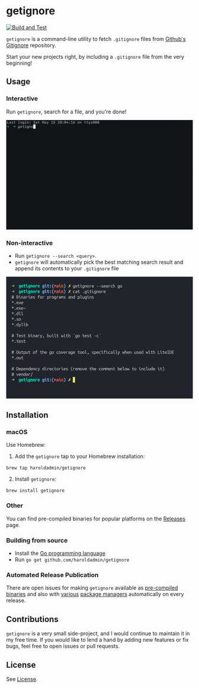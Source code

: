 # getignore

[![Build and Test](https://github.com/haroldadmin/getignore/actions/workflows/build-test.yml/badge.svg)](https://github.com/haroldadmin/getignore/actions/workflows/build-test.yml)

`getignore` is a command-line utility to fetch `.gitignore` files from [Github's Gitignore](https://www.github.com/github/gitignore) repository.

Start your new projects right, by including a `.gitignore` file from the very beginning!

## Usage

### Interactive

Run `getignore`, search for a file, and you're done!

![interactive-search](./media/getignore.gif)

### Non-interactive

- Run `getignore --search <query>`. 
- `getignore` will automatically pick the best matching search result and append its contents to your `.gitignore` file

![non-interactive search](./media/getignore-non-interactive.png)

## Installation

### macOS

Use Homebrew:

1. Add the `getignore` tap to your Homebrew installation:

```shell
brew tap haroldadmin/getignore
```

2. Install `getignore`:

```shell
brew install getignore
```

### Other

You can find pre-compiled binaries for popular platforms on the [Releases](https://github.com/haroldadmin/getignore/releases) page.

### Building from source

- Install the [Go programming language](https://golang.org/)
- Run `go get github.com/haroldadmin/getignore`

### Automated Release Publication

There are open issues for making `getignore` available as [pre-compiled binaries](https://github.com/haroldadmin/getignore/issues/3) and also with [various](https://github.com/haroldadmin/getignore/issues/1) [package managers](https://github.com/haroldadmin/getignore/issues/2) automatically on every release.

## Contributions

`getignore` is a very small side-project, and I would continue to maintain it in my free time. If you would like to lend a hand by adding new features or fix bugs, feel free to open issues or pull requests.

## License

See [License](./LICENSE).